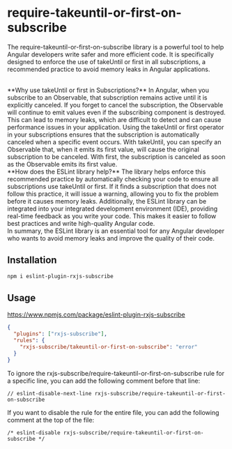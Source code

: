 # require-takeuntil-or-first-on-subscribe
The require-takeuntil-or-first-on-subscribe library is a powerful tool to help Angular developers write safer and more efficient code. It is specifically designed to enforce the use of takeUntil or first in all subscriptions, a recommended practice to avoid memory leaks in Angular applications.

<br>
**Why use takeUntil or first in Subscriptions?**
In Angular, when you subscribe to an Observable, that subscription remains active until it is explicitly canceled. If you forget to cancel the subscription, the Observable will continue to emit values even if the subscribing component is destroyed. This can lead to memory leaks, which are difficult to detect and can cause performance issues in your application. Using the takeUntil or first operator in your subscriptions ensures that the subscription is automatically canceled when a specific event occurs. With takeUntil, you can specify an Observable that, when it emits its first value, will cause the original subscription to be canceled. With first, the subscription is canceled as soon as the Observable emits its first value.

<br>
**How does the ESLint library help?**
The library helps enforce this recommended practice by automatically checking your code to ensure all subscriptions use takeUntil or first. If it finds a subscription that does not follow this practice, it will issue a warning, allowing you to fix the problem before it causes memory leaks. Additionally, the ESLint library can be integrated into your integrated development environment (IDE), providing real-time feedback as you write your code. This makes it easier to follow best practices and write high-quality Angular code.
<br>
In summary, the ESLint library is an essential tool for any Angular developer who wants to avoid memory leaks and improve the quality of their code.
<br>

## Installation
```bash
npm i eslint-plugin-rxjs-subscribe
```

## Usage
https://www.npmjs.com/package/eslint-plugin-rxjs-subscribe
```json
{
  "plugins": ["rxjs-subscribe"],
  "rules": {
    "rxjs-subscribe/takeuntil-or-first-on-subscribe": "error"
  }
}
```

To ignore the rxjs-subscribe/require-takeuntil-or-first-on-subscribe rule for a specific line, you can add the following comment before that line:
```
// eslint-disable-next-line rxjs-subscribe/require-takeuntil-or-first-on-subscribe
```

If you want to disable the rule for the entire file, you can add the following comment at the top of the file:
```
/* eslint-disable rxjs-subscribe/require-takeuntil-or-first-on-subscribe */
```
